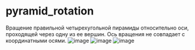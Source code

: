 # pyramid_rotation
Вращение правильной четырехугольной пирамиды относительно оси, проходящей через одну из ее вершин. Ось вращения не совпадает с координатными осями.
![image](https://github.com/user-attachments/assets/d801e093-de46-45b5-af7c-29c81acf67ae)
![image](https://github.com/user-attachments/assets/2862e331-16b0-4aaf-ab73-fa92f69d4e30)
![image](https://github.com/user-attachments/assets/6dd0ba9f-16c9-4d77-b614-65bb0c38cbb3)

